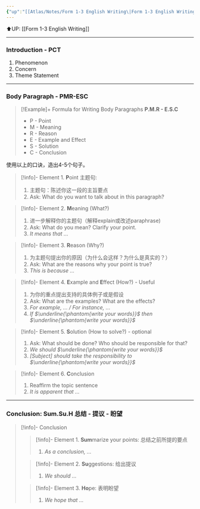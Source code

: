 ```yaml
---
{"up":"[[Atlas/Notes/Form 1-3 English Writing\|Form 1-3 English Writing]]","dg-publish":true,"permalink":"/atlas/notes/how-to-write-an-article-form-1-3/","dgPassFrontmatter":true}
---
```


⬆️UP: [[Form 1-3 English Writing]]

---
### Introduction - **PCT**
1. Phenomenon
2. Concern
3. Theme Statement 

---
### Body Paragraph - **PMR-ESC**

> [!Example]+ Formula for Writing Body Paragraphs
> **P.M.R - E.S.C**
> - P - Point
> - M - Meaning
> - R - Reason
> - E - Example and Effect
> - S - Solution
> - C - Conclusion


使用以上的口诀，造出4-5个句子。
> [!info]- Element 1. **P**oint 主题句:
> 1. 主题句：陈述你这一段的主旨要点
> 2. Ask: What do you want to talk about in this paragraph?

> [!info]- Element 2. **M**eaning (What?) 
> 1. 进一步解释你的主题句（解释explain或改述paraphrase)
> 2. Ask: What do you mean? Clarify your point. 
> 3. *It means that ...*

> [!info]- Element 3. **R**eason (Why?)  
> 1. 为主题句提出你的原因（为什么会这样？为什么是真实的？）
> 2. Ask: What are the reasons why your point is true?
> 3. *This is because ...*

> [!info]- Element 4. **E**xample and **E**ffect (How?) - Useful 
> 1. 为你的重点提出支持的具体例子或是假设
> 2. Ask: What are the examples? What are the effects?
> 3. *For example, ... / For instance, ...*
> 4. *If $\underline{\phantom{write your words}}$ then $\underline{\phantom{write your words}}$*

> [!info]- Element 5. **S**olution (How to solve?) - optional
> 1.  Ask: What should be done? Who should be responsible for that?
> 2. *We should $\underline{\phantom{write your words}}$*
> 3. *[Subject] should take the responsibility to $\underline{\phantom{write your words}}$*

> [!info]- Element 6. **C**onclusion
> 1. Reaffirm the topic sentence
> 2. *It is apparent that ...*

---
### Conclusion: **Sum.Su.H** 总结 - 提议 - 盼望
> [!info]- Conclusion 
> > [!info]- Element 1. **Sum**marize your points: 总结之前所提的要点
> > 1. *As a conclusion, ...*
> 
> > [!info]- Element 2. **Su**ggestions: 给出提议
> >1. *We should ...*
> 
> > [!info]- Element 3. **Ho**pe: 表明盼望
> >1. *We hope that ...*

